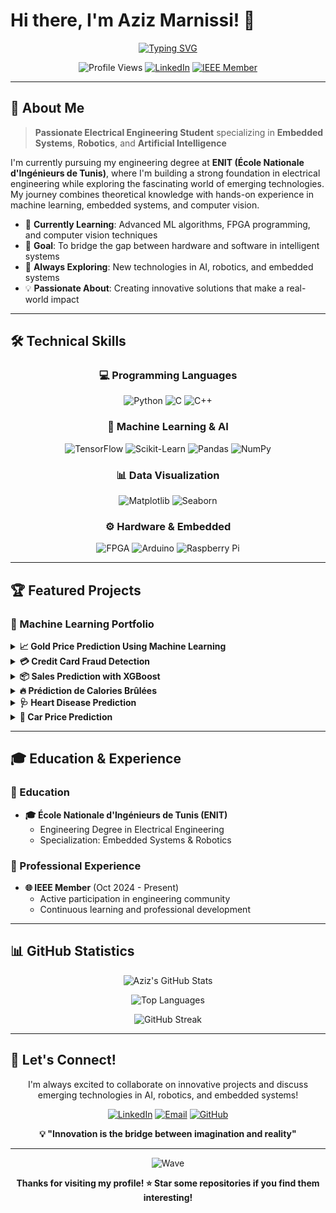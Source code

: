 # Hi there, I'm Aziz Marnissi! 👋

<div align="center">

[![Typing SVG](https://readme-typing-svg.herokuapp.com?font=Fira+Code&pause=1000&color=2E8B57&center=true&vCenter=true&width=600&lines=Aspiring+Electrical+Engineer+%7C+ENIT;Embedded+Systems+%26+Robotics+Enthusiast;Machine+Learning+%7C+AI+%7C+Deep+Learning;Python+%7C+C%2FC%2B%2B+%7C+FPGA+Developer;Computer+Vision+%26+Data+Science)](https://git.io/typing-svg)

![Profile Views](https://komarev.com/ghpvc/?username=azizmarnissi&color=brightgreen&style=flat-square)
[![LinkedIn](https://img.shields.io/badge/-LinkedIn-0077B5?style=flat-square&logo=linkedin&logoColor=white)](https://www.linkedin.com/in/aziz-marnissi)
[![IEEE Member](https://img.shields.io/badge/IEEE-Member-00629B?style=flat-square&logo=ieee&logoColor=white)](https://www.ieee.org/)

</div>

---

## 🚀 About Me

> **Passionate Electrical Engineering Student** specializing in **Embedded Systems**, **Robotics**, and **Artificial Intelligence**

I'm currently pursuing my engineering degree at **ENIT (École Nationale d'Ingénieurs de Tunis)**, where I'm building a strong foundation in electrical engineering while exploring the fascinating world of emerging technologies. My journey combines theoretical knowledge with hands-on experience in machine learning, embedded systems, and computer vision.

- 🔬 **Currently Learning**: Advanced ML algorithms, FPGA programming, and computer vision techniques
- 🎯 **Goal**: To bridge the gap between hardware and software in intelligent systems
- 🌱 **Always Exploring**: New technologies in AI, robotics, and embedded systems
- 💡 **Passionate About**: Creating innovative solutions that make a real-world impact

---

## 🛠️ Technical Skills

<div align="center">

### 💻 Programming Languages

![Python](https://img.shields.io/badge/Python-3776AB?style=for-the-badge&logo=python&logoColor=white)
![C](https://img.shields.io/badge/C-00599C?style=for-the-badge&logo=c&logoColor=white)
![C++](https://img.shields.io/badge/C++-00599C?style=for-the-badge&logo=cplusplus&logoColor=white)

### 🤖 Machine Learning & AI

![TensorFlow](https://img.shields.io/badge/TensorFlow-FF6F00?style=for-the-badge&logo=tensorflow&logoColor=white)
![Scikit-Learn](https://img.shields.io/badge/scikit--learn-F7931E?style=for-the-badge&logo=scikit-learn&logoColor=white)
![Pandas](https://img.shields.io/badge/pandas-150458?style=for-the-badge&logo=pandas&logoColor=white)
![NumPy](https://img.shields.io/badge/numpy-013243?style=for-the-badge&logo=numpy&logoColor=white)

### 📊 Data Visualization

![Matplotlib](https://img.shields.io/badge/Matplotlib-11557c?style=for-the-badge&logo=python&logoColor=white)
![Seaborn](https://img.shields.io/badge/Seaborn-3776AB?style=for-the-badge&logo=python&logoColor=white)

### ⚙️ Hardware & Embedded

![FPGA](https://img.shields.io/badge/FPGA-FF6C37?style=for-the-badge&logo=xilinx&logoColor=white)
![Arduino](https://img.shields.io/badge/Arduino-00979D?style=for-the-badge&logo=arduino&logoColor=white)
![Raspberry Pi](https://img.shields.io/badge/Raspberry%20Pi-A22846?style=for-the-badge&logo=raspberry-pi&logoColor=white)

</div>

---

## 🏆 Featured Projects

### 🥇 Machine Learning Portfolio

<details>
<summary><strong>📈 Gold Price Prediction Using Machine Learning</strong></summary>

**🎯 Objective**: Predict Gold ETF (GLD) prices based on economic indicators

**🔧 Key Features**:

- 📊 Analyzed correlations between GLD, Crude Oil (USO), Silver (SLV), and S&P 500 (SPX)
- 🌲 Implemented Random Forest Regressor for accurate predictions
- 📈 Achieved high R² score with strong performance metrics
- 🔍 Created comprehensive data visualizations and correlation heatmaps

**💻 Tech Stack**: Python | Pandas | Matplotlib | Seaborn | Scikit-learn

</details>

<details>
<summary><strong>💳 Credit Card Fraud Detection</strong></summary>

**🎯 Objective**: Detect fraudulent credit card transactions using ML

**🔧 Key Features**:

- ⚖️ Handled extreme class imbalance using under-sampling techniques
- 🤖 Implemented Logistic Regression for binary classification
- 📊 Created ROC curves and confusion matrix for model evaluation
- 🔥 Built correlation heatmaps and distribution analysis

**💡 Key Insights**: Fraudulent transactions typically involve smaller amounts than legitimate ones

**💻 Tech Stack**: Python | Pandas | NumPy | Seaborn | Matplotlib | Scikit-learn

</details>

<details>
<summary><strong>📦 Sales Prediction with XGBoost</strong></summary>

**🎯 Objective**: Predict retail outlet sales based on product and store attributes

**🔧 Key Features**:

- 🧹 Comprehensive data cleaning and preprocessing
- 🏷️ Advanced categorical variable encoding
- 🚀 XGBoost regression model implementation
- 📊 MSE and R² metrics evaluation with visualization

**💻 Tech Stack**: Python | Pandas | Seaborn | Matplotlib | Scikit-learn | XGBoost

</details>

<details>
<summary><strong>🔥 Prédiction de Calories Brûlées</strong></summary>

**🎯 Objective**: Predict calories burned during physical exercise

**🔧 Key Features**:

- 📁 Data fusion from multiple CSV files (exercise.csv & calories.csv)
- 👥 Gender-based analysis and categorical encoding
- 🤖 XGBoostRegressor for supervised regression
- 📈 MAE evaluation with comprehensive EDA

**💻 Tech Stack**: Python | Pandas | XGBoost | Matplotlib | Seaborn

</details>

<details>
<summary><strong>🩺 Heart Disease Prediction</strong></summary>

**🎯 Objective**: Predict heart disease presence using clinical data

**🔧 Key Features**:

- 🏥 Clinical and lifestyle data preprocessing
- 🤖 Logistic Regression model training
- ✅ Strong accuracy achievement on test data
- 📊 Performance metrics visualization

**💻 Tech Stack**: Python | Pandas | Matplotlib | Scikit-learn

</details>

<details>
<summary><strong>🚗 Car Price Prediction</strong></summary>

**🎯 Objective**: Predict used car selling prices using ML

**🔧 Key Features**:

- 📈 Linear Regression and Lasso Regression comparison
- 🏆 Achieved 87% R² score with Linear Regression
- 🧹 Real-world automotive data cleaning and transformation
- 📊 Actual vs. predicted price visualizations

**💻 Tech Stack**: Python | Pandas | Matplotlib | Seaborn | Scikit-learn

</details>

---

## 🎓 Education & Experience

### 🏫 Education

- **🎓 École Nationale d'Ingénieurs de Tunis (ENIT)**
  - Engineering Degree in Electrical Engineering
  - Specialization: Embedded Systems & Robotics

### 💼 Professional Experience

- **🌐 IEEE Member** (Oct 2024 - Present)
  - Active participation in engineering community
  - Continuous learning and professional development

---

## 📊 GitHub Statistics

<div align="center">

![Aziz's GitHub Stats](https://github-readme-stats.vercel.app/api?username=azizmarnissi&show_icons=true&theme=radical&count_private=true)

![Top Languages](https://github-readme-stats.vercel.app/api/top-langs/?username=azizmarnissi&layout=compact&theme=radical)

![GitHub Streak](https://github-readme-streak-stats.herokuapp.com/?user=azizmarnissi&theme=radical)

</div>

---

## 🤝 Let's Connect!

<div align="center">

I'm always excited to collaborate on innovative projects and discuss emerging technologies in AI, robotics, and embedded systems!

[![LinkedIn](https://img.shields.io/badge/LinkedIn-0077B5?style=for-the-badge&logo=linkedin&logoColor=white)](https://www.linkedin.com/in/aziz-marnissi)
[![Email](https://img.shields.io/badge/Email-D14836?style=for-the-badge&logo=gmail&logoColor=white)](mailto:aziz.marnissi@example.com)
[![GitHub](https://img.shields.io/badge/GitHub-100000?style=for-the-badge&logo=github&logoColor=white)](https://github.com/azizmarnissi)

**💡 "Innovation is the bridge between imagination and reality"**

</div>

---

<div align="center">

![Wave](https://raw.githubusercontent.com/mayhemantt/mayhemantt/Update/svg/Bottom.svg)

**Thanks for visiting my profile! ⭐ Star some repositories if you find them interesting!**

</div>
